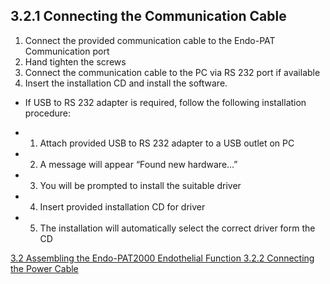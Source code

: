 ## 3.2.1 Connecting the Communication Cable

1. Connect the provided communication cable to the Endo-PAT Communication port
2. Hand tighten the screws
3. Connect the communication cable to the PC via RS 232 port if available
4. Insert the installation CD and install the software.

* If USB to RS 232 adapter is required, follow the following installation procedure:

 * 1. Attach provided USB to RS 232 adapter to a USB outlet on PC
 * 2. A message will appear “Found new hardware…”
 * 3. You will be prompted to install the suitable driver
 * 4. Insert provided installation CD for driver
 * 5. The installation will automatically select the correct driver form the CD


<div class="center">
<div class="btn-group">
  <a href=":pages_path:/manuals/endothelial-function/3-02-00-assembling-endopat.md" class="btn btn-default">
    <span class="glyphicon glyphicon-chevron-left"></span>
    3.2 Assembling the Endo-PAT2000
  </a>

  <a href=":pages_path:/manuals/endothelial-function" class="btn btn-default">
    <span class="glyphicon glyphicon-chevron-up"></span>
    Endothelial Function
  </a>

  <a href=":pages_path:/manuals/endothelial-function/3-02-02-connecting-power-cable.md" class="btn btn-success">
    3.2.2 Connecting the Power Cable
    <span class="glyphicon glyphicon-chevron-right"></span>
  </a>
</div>
</div>